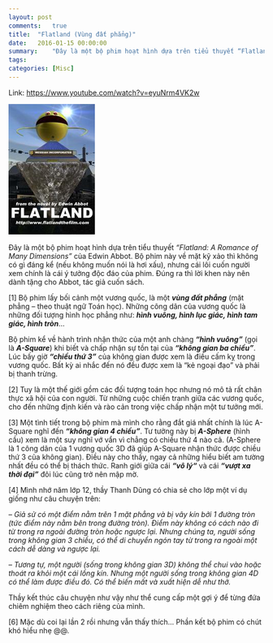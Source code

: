```yaml
---
layout: post
comments:   true
title:  "Flatland (Vùng đất phẳng)"
date:   2016-01-15 00:00:00
summary:    "Đây là một bộ phim hoạt hình dựa trên tiểu thuyết “Flatland: A Romance of Many Dimensions” của Edwin Abbot. Bộ phim này về mặt kỹ xảo thì không có gì đáng kể (nếu không muốn nói là hơi xấu), nhưng cái lôi cuốn người xem chính là cái ý tưởng độc đáo của phim. Đúng ra thì lời khen này nên dành tặng cho Abbot, tác giả cuốn sách."
tags:	
categories: [Misc]
---
```


Link: https://www.youtube.com/watch?v=eyuNrm4VK2w

<img class="content-img-left" src="/assets/misc/flatland.jpg">

Đây là một bộ phim hoạt hình dựa trên tiểu thuyết *“Flatland: A Romance of Many Dimensions”* của Edwin Abbot. Bộ phim này về mặt kỹ xảo thì không có gì đáng kể (nếu không muốn nói là hơi xấu), nhưng cái lôi cuốn người xem chính là cái ý tưởng độc đáo của phim. Đúng ra thì lời khen này nên dành tặng cho Abbot, tác giả cuốn sách.

[1] Bộ phim lấy bối cảnh một vương quốc, là một ***vùng đất phẳng*** (mặt phẳng – theo thuật ngữ Toán học). Những công dân của vương quốc là những đối tượng hình học phẳng như: ***hình vuông, hình lục giác, hình tam giác, hình tròn***...

Bộ phim kể về hành trình nhận thức của một anh chàng ***“hình vuông”*** (gọi là ***A-Square***) khi biết và chấp nhận sự tồn tại của ***“không gian ba chiều”***. Lúc bấy giờ ***“chiều thứ 3”*** của không gian được xem là điều cấm kỵ trong vương quốc. Bất kỳ ai nhắc đến nó đều được xem là “kẻ ngoại đạo” và phải bị thanh trừng.

[2] Tuy là một thế giới gồm các đối tượng toán học nhưng nó mô tả rất chân thực xã hội của con người. Từ những cuộc chiến tranh giữa các vương quốc, cho đến những định kiến và rào cản trong việc chấp nhận một tư tưởng mới.

[3] Một tình tiết trong bộ phim mà mình cho rằng đắt giá nhất chính là lúc A-Square nghĩ đến ***“không gian 4 chiều”***. Tư tưởng này bị ***A-Sphere*** (hình cầu) xem là một suy nghĩ vớ vẩn vì chẳng có chiều thứ 4 nào cả. (A-Sphere là 1 công dân của 1 vương quốc 3D đã giúp  A-Square nhận thức được chiều thứ 3 của không gian). Điều này cho thấy, ngay cả những hiểu biết am tường nhất đều có thể bị thách thức. Ranh giới giữa cái ***“vô lý“*** và cái ***“vượt xa thời đại”*** đôi lúc cũng trở nên mập mờ.

[4] Mình nhớ năm lớp 12, thầy Thanh Dũng có chia sẻ cho lớp một ví dụ giống như câu chuyện trên:

*– Giả sử có một điểm nằm trên 1 mặt phẳng và bị vây kín bởi 1 đường tròn (tức điểm này nằm bên trong đường tròn). Điểm này không có cách nào đi từ trong ra ngoài đường tròn hoặc ngược lại. Nhưng chúng ta, người sống trong không gian 3 chiều, có thể di chuyển ngón tay từ trong ra ngoài một cách dễ dàng và ngược lại.*

*– Tương tự, một người (sống trong không gian 3D) không thể chui vào hoặc thoát ra khỏi một cái lồng kín. Nhưng một người sống trong không gian 4D có thể làm được điều đó. Có thể biến mất và xuất hiện dễ như thở.*

Thầy kết thúc câu chuyện như vậy như thể cung cấp một gợi ý để từng đứa chiêm nghiệm theo cách riêng của mình.

[6] Mặc dù coi lại lần 2 rồi nhưng vẫn thấy thích... Phần kết bộ phim có chút khó hiểu nhẹ @@.
